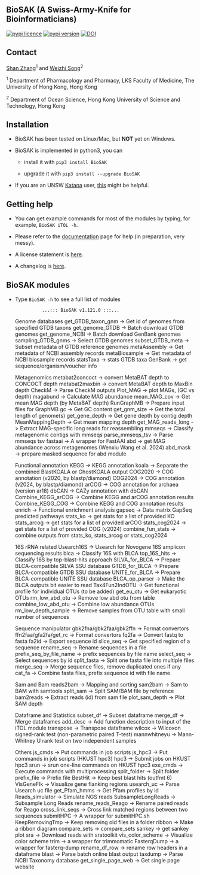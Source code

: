 
## BioSAK (A Swiss-Army-Knife for Bioinformaticians)

[![pypi licence ](https://img.shields.io/pypi/l/BioSAK.svg)](https://opensource.org/licenses/gpl-3.0.html)
[![pypi version ](https://img.shields.io/pypi/v/BioSAK.svg)](https://pypi.python.org/pypi/BioSAK) 
[![DOI](https://zenodo.org/badge/DOI/10.5281/zenodo.4070001.svg)](https://doi.org/10.5281/zenodo.4070001)


Contact
---

[Shan Zhang](https://www.pharma.hku.hk/en/Our-People/Professoriate-Staff/Research-Assistant-Professor/Shan-ZHANG/Shan-ZHANG-Profile)<sup>1</sup> and [Weizhi Song](https://facultyprofiles.hkust.edu.hk/profiles.php?profile=weizhi-song-ocessongwz)<sup>2</sup>

<sup>1</sup> Department of Pharmacology and Pharmacy, LKS Faculty of Medicine, The University of Hong Kong, Hong Kong

<sup>2</sup> Department of Ocean Science, Hong Kong University of Science and Technology, Hong Kong


Installation
---

+ BioSAK has been tested on Linux/Mac, but **NOT** yet on Windows.


+ BioSAK is implemented in python3, you can

  + install it with `pip3 install BioSAK`
  
  + upgrade it with `pip3 install --upgrade BioSAK`


+ If you are an UNSW [Katana](https://research.unsw.edu.au/katana) user, [this](doc/katana.md) might be helpful.


 Getting help
---

+ You can get example commands for most of the modules by typing, for example, `BioSAK iTOL -h`.


+ Please refer to the [documentation](doc/Index.md) page for help (in preparation, very messy).


[//]: # (+ **中文版**帮助文件[在此]&#40;doc/Index_cn.md&#41;.)


+ A license statement is [here](LICENSE).


+ A changelog is [here](BioSAK/VERSION).


BioSAK modules
---


+ Type `BioSAK -h` to see a full list of modules


                ...::: BioSAK v1.121.0 :::...

    Genome databases
       get_GTDB_taxon_gnm      ->  Get id of genomes from specified GTDB taxons
       get_genome_GTDB         ->  Batch download GTDB genomes
       get_genome_NCBI         ->  Batch download GenBank genomes
       sampling_GTDB_gnms      ->  Select GTDB genomes
       subset_GTDB_meta        ->  Subset metadata of GTDB reference genomes
       metaAssembly            ->  Get metadata of NCBI assembly records
       metaBiosample           ->  Get metadata of NCBI biosample records
       statsTaxa               ->  stats GTDB taxa
       GenBank                 ->  get sequence/organism/voucher info

    Metagenomics
       metabat2concoct         ->  convert MetaBAT depth to CONCOCT depth
       metabat2maxbin          ->  convert MetaBAT depth to MaxBin depth
       CheckM                  ->  Parse CheckM outputs
       Plot_MAG                ->  plot MAGs, (GC vs depth)
       magabund                ->  Calculate MAG abundance
       mean_MAG_cov            ->  Get mean MAG depth (by MetaBAT depth)
       RunGraphMB              ->  Prepare input files for GraphMB
       gc                      ->  Get GC content
       get_gnm_size            ->  Get the total length of genome(s)
       get_gene_depth          ->  Get gene depth by contig depth
       MeanMappingDepth        ->  Get mean mapping depth 
       get_MAG_reads_long      ->  Extract MAG-specific long reads for reassembling
       mmseqs                  ->  Classify metagenomic contigs with mmseqs
       parse_mmseqs_tsv        ->  Parse mmseqs tsv
       fastaai                 ->  A wrapper for FastAAI
       abd                     ->  get MAG abundance across metagenomes (Wenxiu Wang et al. 2024)
       abd_mask                ->  prepare masked sequence for abd module
       
    Functional annotation
       KEGG                    ->  KEGG annotation
       koala                   ->  Separate the combined BlastKOALA or GhostKOALA output
       COG2020                 ->  COG annotation (v2020, by blastp/diamond)
       COG2024                 ->  COG annotation (v2024, by blastp/diamond)
       arCOG                   ->  COG annotation for archaea (version ar18)
       dbCAN                   ->  CAZy annotation with dbCAN
       Combine_KEGG_arCOG      ->  Combine KEGG and arCOG annotation results
       Combine_KEGG_COG        ->  Combine KEGG and COG annotation results
       enrich                  ->  Functional enrichment analysis
       gapseq                  ->  Data matrix GapSeq predicted pathways
       stats_ko                ->  get stats for a list of provided KO
       stats_arcog             ->  get stats for a list of provided arCOG 
       stats_cog2024           ->  get stats for a list of provided COG (v2024)
       combine_fun_stats       ->  combine outputs from stats_ko, stats_arcog or stats_cog2024
        
    16S rRNA related
       Usearch16S              ->  Usearch for Novogene 16S amplicon sequencing results
       blca                    ->  Classify 16S with BLCA
       top_16S_hits            ->  Classify 16S by top-blast-hits approach
       SILVA_for_BLCA          ->  Prepare BLCA-compatible SILVA SSU database
       GTDB_for_BLCA           ->  Prepare BLCA-compatible GTDB SSU database
       UNITE_for_BLCA          ->  Prepare BLCA-compatible UNITE SSU database
       BLCA_op_parser          ->  Make the BLCA outputs bit easier to read
       Tax4Fun2IndOTU          ->  Get functional profile for individual OTUs (to be added)
       get_eu_otu              ->  Get eukaryotic OTUs
       rm_low_abd_otu          ->  Remove low abd otu from table
       combine_low_abd_otu     ->  Combine low abundance OTUs
       rm_low_depth_sample     ->  Remove samples from OTU table with small number of sequences

    Sequence manipulator
       gbk2fna/gbk2faa/gbk2ffn ->  Format convertors
       ffn2faa/gfa2fa/get_rc   ->  Format convertors
       fq2fa                   ->  Convert fastq to fasta
       fa2id                   ->  Export sequence id
       slice_seq               ->  Get specified region of a sequence
       rename_seq              ->  Rename sequences in a file
       prefix_seq_by_file_name ->  prefix sequences by file name
       select_seq              ->  Select sequences by id
       split_fasta             ->  Split one fasta file into multiple files
       merge_seq               ->  Merge sequence files, remove duplicated ones if any
       cat_fa                  ->  Combine fasta files, prefix sequence id with file name
           
    Sam and Bam
       reads2bam               ->  Mapping and sorting
       sam2bam                 ->  Sam to BAM with samtools
       split_sam               ->  Split SAM/BAM file by reference
       bam2reads               ->  Extract reads (id) from sam file
       plot_sam_depth          ->  Plot SAM depth
    
    Dataframe and Statistics
       subset_df               ->  Subset dataframe
       merge_df                ->  Merge dataframes
       add_desc                ->  Add function description to input of the iTOL module
       transpose               ->  Transpose dataframe
       wilcox                  ->  Wilcoxon signed-rank test (non-parametric paired T-test)
       mannwhitneyu            ->  Mann-Whitney U rank test on two independent samples
    
    Others
       js_cmds                 ->  Put commands in job scripts
       js_hpc3                 ->  Put commands in job scripts (HKUST hpc3)
       hpc3                    ->  Submit jobs on HKUST hpc3
       srun                    ->  srun one-line commands on HKUST hpc3
       exe_cmds                ->  Execute commands with multiprocessing
       split_folder            ->  Split folder
       prefix_file             ->  Prefix file
       BestHit                 ->  Keep best blast hits (outfmt 6)
       VisGeneFlk              ->  Visualize gene flanking regions
       usearch_uc              ->  Parse Usearch uc file
       get_Pfam_hmms           ->  Get Pfam profiles by id
       Reads_simulator         ->  Simulate NGS reads
       SubsampleLongReads      ->  Subsample Long Reads
       rename_reads_Reago      ->  Rename paired reads for Reago
       cross_link_seqs         ->  Cross link matched regions between two sequences
       submitHPC               ->  A wrapper for submitHPC.sh
       KeepRemovingTmp         ->  Keep removing old files in a folder
       ribbon                  ->  Make a ribbon diagram
       compare_sets            ->  compare_sets
       sankey                  ->  get sankey plot
       sra                     ->  Download reads with sratoolkit
       vis_color_scheme        ->  Visualize color scheme
       trim                    ->  a wrapper for trimmomatic
       FasterqDump             ->  a wrapper for fasterq-dump
       rename_df_row           ->  rename row headers in a dataframe
       blast                   ->  Parse batch online blast output
       taxdump                 ->  Parse NCBI Taxonomy database
       get_single_page_web     ->  Get single page website
